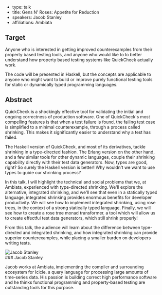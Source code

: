 - type: talk
- title: Gens N' Roses: Appetite for Reduction
- speakers: Jacob Stanley
- affiliations: Ambiata

## Target
Anyone who is interested in getting improved counterexamples from their property based testing tools, and anyone who would like to to better understand how property based testing systems like QuickCheck actually work.

The code will be presented in Haskell, but the concepts are applicable to anyone who might want to build or improve purely functional testing tools for static or dynamically typed programming languages.

## Abstract
QuickCheck is a shockingly effective tool for validating the initial and ongoing correctness of production software. One of QuickCheck's most compelling features is that when a test failure is found, the failing test case is simplified to a minimal counterexample, through a process called shrinking. This makes it significantly easier to understand why a test has failed.

The Haskell version of QuickCheck, and most of its derivatives, tackle shrinking in a type-directed fashion. The Erlang version on the other hand, and a few similar tools for other dynamic languages, couple their shrinking capability directly with their test data generators. Now, types are good, right? So surely the Haskell version is better! Why wouldn't we want to use types to guide our shrinking process?

In this talk, I will highlight the technical and social problems that we, at Ambiata, experienced with type-directed shrinking. We'll explore the alternative, integrated shrinking, and we'll see that even in a statically typed language, integrated shrinking provides enormous benefits for developer productivity. We will see how to implement integrated shrinking, using rose trees, in the context of a strong statically typed language. Finally, we will see how to create a rose tree monad transformer, a tool which will allow us to create effectful test data generators, which still shrink properly!

From this talk, the audience will learn about the difference between type-directed and integrated shrinking, and how integrated shrinking can provide superior counterexamples, while placing a smaller burden on developers writing tests.

<div class="author media" media:type="text/omd">

<div class="image">
<div class="avatar">
<img src="img/jacob-stanley.jpg" alt="Jacob Stanley"></img>
</div>
</div>

<div class="content" media:type="text/omd">
### Jacob Stanley

Jacob works at Ambiata, implementing the compiler and surrounding ecosystem for Icicle, a query language for processing large amounts of time-series data. His passion is building correct high performance software and he thinks functional programming and property-based testing are outstanding tools for this purpose.

</div>
</div>
